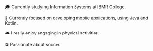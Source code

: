 🎓 Currently studying Information Systems at IBMR College.

🚀 Currently focused on developing mobile applications, using Java and Kotlin.

🎮 I really enjoy engaging in physical activities.

⚽ Passionate about soccer.
